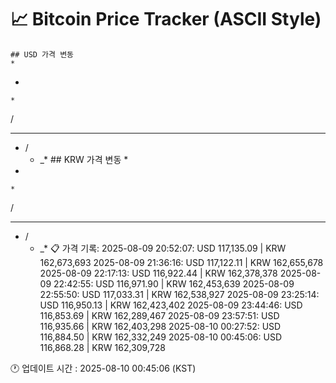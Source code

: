 # 📈 Bitcoin Price Tracker (ASCII Style)
    ## USD 가격 변동 
    *         
 *        
          
    *     
   /      
   * * *  
  *   /   
      * _*
    ## KRW 가격 변동
    *         
 *        
          
    *     
   /      
   * * *  
  *   /   
      * _*
    📋 가격 기록:
    2025-08-09 20:52:07: USD 117,135.09 | KRW 162,673,693
2025-08-09 21:36:16: USD 117,122.11 | KRW 162,655,678
2025-08-09 22:17:13: USD 116,922.44 | KRW 162,378,378
2025-08-09 22:42:55: USD 116,971.90 | KRW 162,453,639
2025-08-09 22:55:50: USD 117,033.31 | KRW 162,538,927
2025-08-09 23:25:14: USD 116,950.13 | KRW 162,423,402
2025-08-09 23:44:46: USD 116,853.69 | KRW 162,289,467
2025-08-09 23:57:51: USD 116,935.66 | KRW 162,403,298
2025-08-10 00:27:52: USD 116,884.50 | KRW 162,332,249
2025-08-10 00:45:06: USD 116,868.28 | KRW 162,309,728
    
🕐 업데이트 시간 : 2025-08-10 00:45:06 (KST)
